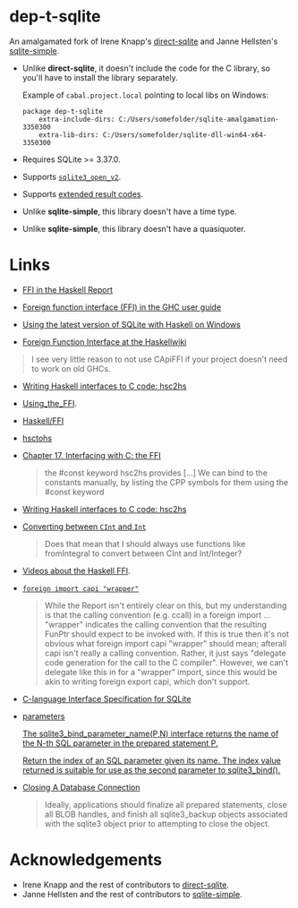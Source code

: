 dep-t-sqlite
============

An amalgamated fork of Irene Knapp's [direct-sqlite](https://github.com/IreneKnapp/direct-sqlite) and Janne Hellsten's [sqlite-simple](https://hackage.haskell.org/package/sqlite-simple).

- Unlike **direct-sqlite**, it doesn't include the code for the C library, so
you'll have to install the library separately.

  Example of `cabal.project.local` pointing to local libs on Windows:

      package dep-t-sqlite
          extra-include-dirs: C:/Users/somefolder/sqlite-amalgamation-3350300
          extra-lib-dirs: C:/Users/somefolder/sqlite-dll-win64-x64-3350300

- Requires SQLite >= 3.37.0.

- Supports [`sqlite3_open_v2`](https://www.sqlite.org/c3ref/open.html).

- Supports [extended result codes](https://www.sqlite.org/rescode.html).

- Unlike **sqlite-simple**, this library doesn't have a time type.

- Unlike **sqlite-simple**, this library doesn't have a quasiquoter.

Links
=====

- [FFI in the Haskell Report](https://www.haskell.org/onlinereport/haskell2010/haskellch8.html)

- [Foreign function interface (FFI) in the GHC user guide](https://downloads.haskell.org/ghc/latest/docs/html/users_guide/exts/ffi.html)

- [Using the latest version of SQLite with Haskell on Windows](https://danidiaz.medium.com/using-the-latest-version-of-sqlite-with-haskell-on-windows-1d6d4df2e683)

- [Foreign Function Interface at the Haskellwiki](https://wiki.haskell.org/Foreign_Function_Interface)

> I see very little reason to not use CApiFFI if your project doesn't need
to work on old GHCs.

- [Writing Haskell interfaces to C code: hsc2hs](https://downloads.haskell.org/ghc/latest/docs/html/users_guide/utils.html)

- [Using_the_FFI](https://wiki.haskell.org/GHC/Using_the_FFI). 

- [Haskell/FFI](https://en.wikibooks.org/wiki/Haskell/FFI)

- [hsctohs](https://www.reddit.com/r/haskell/comments/tthrq0/comment/i5dpir1/)

- [Chapter 17. Interfacing with C: the FFI](http://book.realworldhaskell.org/read/interfacing-with-c-the-ffi.html)

  > the #const keyword hsc2hs provides [...] We can bind to the constants manually, by listing the CPP symbols for them using the #const keyword

- [Writing Haskell interfaces to C code: hsc2hs](https://downloads.haskell.org/ghc/latest/docs/html/users_guide/utils.html?highlight=hsc2hs#writing-haskell-interfaces-to-c-code-hsc2hs)

- [Converting between `CInt` and `Int`](https://www.reddit.com/r/haskell/comments/tthrq0/monthly_hask_anything_april_2022/i60rc8l/)

  > Does that mean that I should always use functions like fromIntegral to convert between CInt and Int/Integer?

- [Videos about the Haskell FFI](https://twitter.com/DiazCarrete/status/1518325306448388096).

- [`foreign import capi "wrapper"`](https://gitlab.haskell.org/ghc/ghc/-/issues/21532#note_428196)

  > While the Report isn't entirely clear on this, but my understanding is that the calling convention (e.g. ccall) in a foreign import ... "wrapper" indicates the calling convention that the resulting FunPtr should expect to be invoked with. If this is true then it's not obvious what foreign import capi "wrapper" should mean; afterall capi isn't really a calling convention. Rather, it just says "delegate code generation for the call to the C compiler". However, we can't delegate like this in for a "wrapper" import, since this would be akin to writing foreign export capi, which don't support.

- [C-language Interface Specification for SQLite](https://www.sqlite.org/capi3ref.html)

- [parameters](https://www.sqlite.org/lang_expr.html#varparam)

  [The sqlite3_bind_parameter_name(P,N) interface returns the name of the N-th SQL parameter in the prepared statement P.](https://www.sqlite.org/c3ref/bind_parameter_name.html)

  [Return the index of an SQL parameter given its name. The index value returned is suitable for use as the second parameter to sqlite3_bind().](https://www.sqlite.org/c3ref/bind_parameter_index.html)

- [Closing A Database Connection](https://www.sqlite.org/c3ref/close.html)

  > Ideally, applications should finalize all prepared statements, close all BLOB handles, and finish all sqlite3_backup objects associated with the sqlite3 object prior to attempting to close the object.

Acknowledgements
================

- Irene Knapp and the rest of contributors to [direct-sqlite](https://github.com/IreneKnapp/direct-sqlite). 
- Janne Hellsten and the rest of contributors to  [sqlite-simple](https://hackage.haskell.org/package/sqlite-simple).




